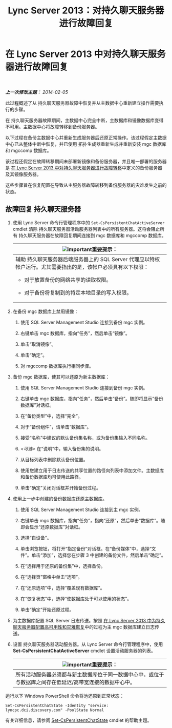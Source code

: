 ﻿---
title: Lync Server 2013：对持久聊天服务器进行故障回复
TOCTitle: 对持久聊天服务器进行故障回复
ms:assetid: 67b91de4-6ddc-43e6-9812-5e1aa84a7980
ms:mtpsurl: https://technet.microsoft.com/zh-cn/library/JJ204970(v=OCS.15)
ms:contentKeyID: 49313102
ms.date: 05/19/2016
mtps_version: v=OCS.15
ms.translationtype: HT
---

# 在 Lync Server 2013 中对持久聊天服务器进行故障回复

 

_**上一次修改主题：** 2014-02-05_

此过程概述了从 持久聊天服务器故障中恢复并从主数据中心重新建立操作需要执行的步骤。

在 持久聊天服务器故障期间，主数据中心完全中断，主数据库和镜像数据库变得不可用。主数据中心将故障转移到备份服务器。

以下过程在备份主数据中心并重新生成服务器后还原正常操作。该过程假定主数据中心已从整体中断中恢复，并已使用 拓扑生成器重新生成并重新安装 mgc 数据库和 mgccomp 数据库。

该过程还假定在故障转移期间未部署新镜像和备份服务器，并且唯一部署的服务器是 [在 Lync Server 2013 中对持久聊天服务器进行故障转移](lync-server-2013-failing-over-persistent-chat-server.md)中定义的备份服务器及其镜像服务器。

这些步骤旨在恢复配置在导致从主服务器故障转移到备份服务器的灾难发生之前的状态。

## 故障回复 持久聊天服务器

1.  使用 Lync Server 命令行管理程序中的 `Set-CsPersistentChatActiveServer` cmdlet 清除 持久聊天服务器活动服务器列表中的所有服务器。这将会阻止所有 持久聊天服务器在故障回复期间连接到 mgc 数据库和 mgccomp 数据库。
    
    <table>
    <colgroup>
    <col style="width: 100%" />
    </colgroup>
    <thead>
    <tr class="header">
    <th><img src="images/Gg398794.important(OCS.15).gif" title="important" alt="important" />重要提示：</th>
    </tr>
    </thead>
    <tbody>
    <tr class="odd">
    <td>辅助 持久聊天服务器后端服务器上的 SQL Server 代理应以特权帐户运行。尤其需要指出的是，该帐户必须具有以下权限：
    <ul>
    <li><p>对于放置备份的网络共享的读取权限。</p></li>
    <li><p>对于备份将复制到的特定本地目录的写入权限。</p></li>
    </ul></td>
    </tr>
    </tbody>
    </table>


2.  在备份 mgc 数据库上禁用镜像：
    
    1.  使用 SQL Server Management Studio 连接到备份 mgc 实例。
    
    2.  右键单击 mgc 数据库，指向“任务”，然后单击“镜像”。
    
    3.  单击“取消镜像”。
    
    4.  单击“确定”。
    
    5.  对 mgccomp 数据库执行相同步骤。

3.  备份 mgc 数据库，使其可以还原为新主数据库：
    
    1.  使用 SQL Server Management Studio 连接到备份 mgc 实例。
    
    2.  右键单击 mgc 数据库，指向“任务”，然后单击“备份”。随即将显示“备份数据库”对话框。
    
    3.  在“备份类型”中，选择“完全”。
    
    4.  对于“备份组件”，请单击“数据库”。
    
    5.  接受“名称”中建议的默认备份集名称，或为备份集输入不同名称。
    
    6.  *\<可选\>* 在“说明”中，输入备份集的说明。
    
    7.  从目标列表中删除默认备份位置。
    
    8.  使用您建立用于日志传送的共享位置的路径向列表中添加文件。主数据库和备份数据库均可使用此路径。
    
    9.  单击“确定”关闭对话框并开始备份过程。

4.  使用上一步中创建的备份数据库还原主数据库。
    
    1.  使用 SQL Server Management Studio 连接到主 mgc 实例。
    
    2.  右键单击 mgc 数据库，指向“任务”，指向“还原”，然后单击“数据库”。随即会显示“还原数据库”对话框。
    
    3.  选择“自设备”。
    
    4.  单击浏览按钮，将打开“指定备份”对话框。在“备份媒体”中，选择“文件”。单击“添加”，选择您在步骤 3 中创建的备份文件，然后单击“确定”。
    
    5.  在“选择用于还原的备份集”中，选择备份。
    
    6.  在“选择页”窗格中单击“选项”。
    
    7.  在“还原选项”中，选择“覆盖现有数据库”。
    
    8.  在“恢复状态”中，选择“使数据库处于可以使用的状态”。
    
    9.  单击“确定”开始还原过程。

5.  为主数据库配置 SQL Server 日志传送。按照 [在 Lync Server 2013 中为持久聊天服务器配置高可用性和灾难恢复](lync-server-2013-configuring-persistent-chat-server-for-high-availability-and-disaster-recovery.md)中的过程为主 mgc 数据库建立日志传送。

6.  设置 持久聊天服务器活动服务器。从 Lync Server 命令行管理程序中，使用 **Set-CsPersistentChatActiveServer** cmdlet 设置活动服务器的列表。
    
    <table>
    <thead>
    <tr class="header">
    <th><img src="images/Gg398794.important(OCS.15).gif" title="important" alt="important" />重要提示：</th>
    </tr>
    </thead>
    <tbody>
    <tr class="odd">
    <td>所有活动服务器必须都与新主数据库位于同一数据中心中，或位于与数据库之间存在低延迟/高带宽连接的数据中心中。</td>
    </tr>
    </tbody>
    </table>


运行以下 Windows PowerShell 命令将池还原到正常状态：

    Set-CsPersistentChatState -Identity "service: lyncpc.dci.discovery.com" -PoolState Normal

有关详细信息，请参阅 [Set-CsPersistentChatState](https://docs.microsoft.com/en-us/powershell/module/skype/Set-CsPersistentChatState) cmdlet 的帮助主题。

